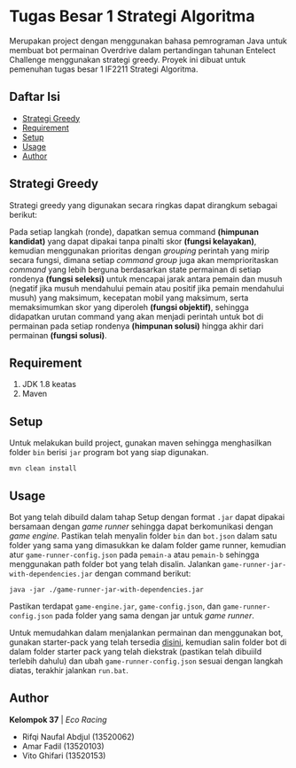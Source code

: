 # Tugas Besar 1 Strategi Algoritma

Merupakan project dengan menggunakan bahasa pemrograman Java untuk membuat bot permainan Overdrive dalam pertandingan tahunan Entelect Challenge menggunakan strategi greedy. Proyek ini dibuat untuk pemenuhan tugas besar 1 IF2211 Strategi Algoritma.

## Daftar Isi

- [Strategi Greedy](#strategi-greedy)
- [Requirement](#requirement)
- [Setup](#setup)
- [Usage](#usage)
- [Author](#author)

## Strategi Greedy

Strategi greedy yang digunakan secara ringkas dapat dirangkum sebagai berikut:

Pada setiap langkah (ronde), dapatkan semua command **(himpunan kandidat)** yang dapat dipakai tanpa pinalti skor **(fungsi kelayakan)**, kemudian menggunakan prioritas dengan _grouping_ perintah yang mirip secara fungsi, dimana setiap _command group_ juga akan memprioritaskan _command_ yang lebih berguna berdasarkan state permainan di setiap rondenya **(fungsi seleksi)** untuk mencapai jarak antara pemain dan musuh (negatif jika musuh mendahului pemain atau positif jika pemain mendahului musuh) yang maksimum, kecepatan mobil yang maksimum, serta memaksimumkan skor yang diperoleh **(fungsi objektif)**, sehingga didapatkan urutan command yang akan menjadi perintah untuk bot di permainan pada setiap rondenya **(himpunan solusi)** hingga akhir dari permainan **(fungsi solusi)**.

## Requirement

1. JDK 1.8 keatas
2. Maven

## Setup

Untuk melakukan build project, gunakan maven sehingga menghasilkan folder `bin` berisi `jar` program bot yang siap digunakan.

```
mvn clean install
```

## Usage

Bot yang telah dibuild dalam tahap Setup dengan format `.jar` dapat dipakai bersamaan dengan _game runner_ sehingga dapat berkomunikasi dengan _game engine_. Pastikan telah menyalin folder `bin` dan `bot.json` dalam satu folder yang sama yang dimasukkan ke dalam folder game runner, kemudian atur `game-runner-config.json` pada `pemain-a` atau `pemain-b` sehingga menggunakan path folder bot yang telah disalin. Jalankan `game-runner-jar-with-dependencies.jar` dengan command berikut:

```
java -jar ./game-runner-jar-with-dependencies.jar
```

Pastikan terdapat `game-engine.jar`, `game-config.json`, dan `game-runner-config.json` pada folder yang sama dengan jar untuk _game runner_.

Untuk memudahkan dalam menjalankan permainan dan menggunakan bot, gunakan starter-pack yang telah tersedia [disini](https://github.com/EntelectChallenge/2020-Overdrive/releases/download/2020.3.4/starter-pack.zip), kemudian salin folder bot di dalam folder starter pack yang telah diekstrak (pastikan telah dibuiild terlebih dahulu) dan ubah `game-runner-config.json` sesuai dengan langkah diatas, terakhir jalankan `run.bat`.

## Author

**Kelompok 37** | _Eco Racing_  
- Rifqi Naufal Abdjul (13520062)
- Amar Fadil (13520103)
- Vito Ghifari (13520153)
